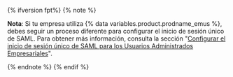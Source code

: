 {% ifversion fpt%}
{% note %}

**Nota**: Si tu empresa utiliza {% data variables.product.prodname_emus %}, debes seguir un proceso diferente para configurar el inicio de sesión único de SAML. Para obtener más información, consulta la sección "[Configurar el inicio de sesión único de SAML para los Usuarios Administrados Empresariales](/github/setting-up-and-managing-your-enterprise/managing-your-enterprise-users-with-your-identity-provider/configuring-saml-single-sign-on-for-enterprise-managed-users)".

{% endnote %}
{% endif %}